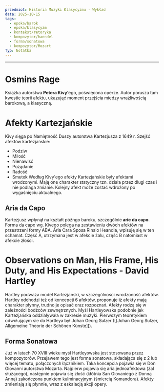 ```yaml
---
przedmiot: Historia Muzyki Klasycyzmu - Wykład
data: 2025-10-15
tags:
  - epoka/barok
  - epoka/klasycyzm
  - kontekst/retoryka
  - kompozytor/haendel
  - forma/sonatowa
  - kompozytor/Mozart
Typ: Notatka
---
```

---

# Osmins Rage
Książka autorstwa **Petera Kivy**'ego, poświęcona operze. Autor porusza tam kwestie teorii afektu, ukazująć moment przejścia miedzy wrażliwością barokową, a klasyczną. 
# Afekty Kartezjańskie
Kivy sięga po Namiętność Duszy autorstwa Kartezjusza z 1649 r.
Szejść afektów kartezjańskie:
- Podziw
- Miłość
- Nienawiść
- Pożądanie
- Radość 
- Smutek
Według Kivy'ego afekty Kartezjańskie były afektami wrodzonymi. Mają one charakter statyczny tzn. działa przez długi czas i nie podlaga zmianie. Kolejny afekt może zostać wdrożony po wygaśnięciu aktualnego. 
## Aria da Capo
Kartezjusz wpłynął na kształt późngo baroku, szczególnie **arie da capo**. Forma da capo wg. Kivego polega na zestawieniu dwóch afektów na przestrzeni formy ABA.
Aria Cara Sposa Rinalo Heandla, wpisuję się w ten schamat. Część A, utrzymana jest w afekcie żalu, część B natomiast w afekcie złości. 
# Observations on Man, His Frame, His Duty, and His Expectations - David Hartley
Hartley podważa model Kartezjański, w szczególności wrodzoność afektów. Hartley odchodzi też od koncepcji 6 afektów, proponuje iż afekty mają charakter płynny, trudno je opisać oraz rozpoznań. Afekty rodzą się w zależności bodźców zewnętrznych. 
Myśl Hartleyowska podobnie jak Kartezjańska oddziaływała w zakresie muzyki. Pierwszym teoretykiem odwołującym sie do Hartleya był Johan Georg Sulzer ([[Johan Georg Sulzer, Allgemeine Theorie der Schönen Künste]]). 
## Forma Sonatowa
Już w latach 70 XVIII wieku myśl Hartleyowska jest stosowana przez kompozytorów. Przejawem tego jest forma sonatowa, składająca się z 2 lub więcej tematu, połączonych łącznikiem.
Taka koncepcia pojawia się w Don Giovanni autorstwa Mozarta. Najpierw pojawia się aria jednoafektowa (żal służącego), następnie pojawia się złość (kłótnia San Giovaniego z Donną Anną) zakończona punktem kulminacyjnym (śmiercią Komandora). Afekty zmieniają się płynnie, wraz z eskalacją akcji opery. 
 

